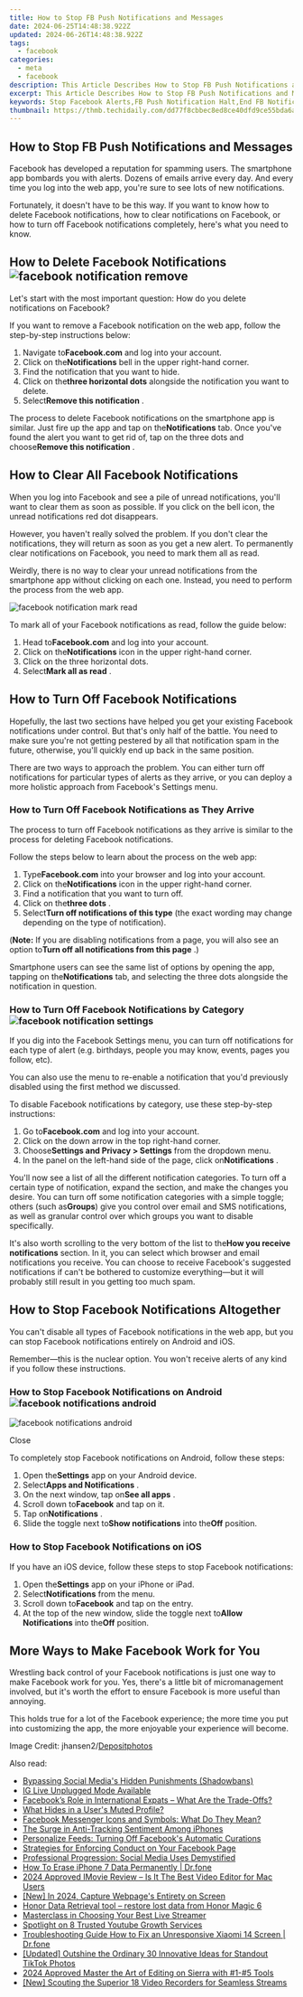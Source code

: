 ```yaml
---
title: How to Stop FB Push Notifications and Messages
date: 2024-06-25T14:48:38.922Z
updated: 2024-06-26T14:48:38.922Z
tags:
  - facebook
categories:
  - meta
  - facebook
description: This Article Describes How to Stop FB Push Notifications and Messages
excerpt: This Article Describes How to Stop FB Push Notifications and Messages
keywords: Stop Facebook Alerts,FB Push Notification Halt,End FB Notifications,Disable Facebook Messages,Block FB Alerts & Messages,Stop Facebook Push Notifications,Quit FB Message Interruptions
thumbnail: https://thmb.techidaily.com/dd77f8cbbec8ed8ce40dfd9ce55bda6a399ba6919afea3bdd375bc2f3e522289.jpg
---
```


## How to Stop FB Push Notifications and Messages

 Facebook has developed a reputation for spamming users. The smartphone app bombards you with alerts. Dozens of emails arrive every day. And every time you log into the web app, you're sure to see lots of new notifications.

 Fortunately, it doesn't have to be this way. If you want to know how to delete Facebook notifications, how to clear notifications on Facebook, or how to turn off Facebook notifications completely, here's what you need to know.

## How to Delete Facebook Notifications ![facebook notification remove](https://static1.makeuseofimages.com/wordpress/wp-content/uploads/2021/06/facebook-notification-remove.jpg)

 Let's start with the most important question: How do you delete notifications on Facebook?

 If you want to remove a Facebook notification on the web app, follow the step-by-step instructions below:

1. Navigate to**Facebook.com** and log into your account.
2. Click on the**Notifications** bell in the upper right-hand corner.
3. Find the notification that you want to hide.
4. Click on the**three horizontal dots** alongside the notification you want to delete.
5. Select**Remove this notification** .

 The process to delete Facebook notifications on the smartphone app is similar. Just fire up the app and tap on the**Notifications** tab. Once you've found the alert you want to get rid of, tap on the three dots and choose**Remove this notification** .

## How to Clear All Facebook Notifications

 When you log into Facebook and see a pile of unread notifications, you'll want to clear them as soon as possible. If you click on the bell icon, the unread notifications red dot disappears.

 However, you haven't really solved the problem. If you don't clear the notifications, they will return as soon as you get a new alert. To permanently clear notifications on Facebook, you need to mark them all as read.

 Weirdly, there is no way to clear your unread notifications from the smartphone app without clicking on each one. Instead, you need to perform the process from the web app.

![facebook notification mark read](https://static1.makeuseofimages.com/wordpress/wp-content/uploads/2021/06/facebook-notification-mark-read.jpg)

 To mark all of your Facebook notifications as read, follow the guide below:

1. Head to**Facebook.com** and log into your account.
2. Click on the**Notifications** icon in the upper right-hand corner.
3. Click on the three horizontal dots.
4. Select**Mark all as read** .

## How to Turn Off Facebook Notifications

 Hopefully, the last two sections have helped you get your existing Facebook notifications under control. But that's only half of the battle. You need to make sure you're not getting pestered by all that notification spam in the future, otherwise, you'll quickly end up back in the same position.

 There are two ways to approach the problem. You can either turn off notifications for particular types of alerts as they arrive, or you can deploy a more holistic approach from Facebook's Settings menu.

### How to Turn Off Facebook Notifications as They Arrive

 The process to turn off Facebook notifications as they arrive is similar to the process for deleting Facebook notifications.

Follow the steps below to learn about the process on the web app:

1. Type**Facebook.com** into your browser and log into your account.
2. Click on the**Notifications** icon in the upper right-hand corner.
3. Find a notification that you want to turn off.
4. Click on the**three dots** .
5. Select**Turn off notifications of this type** (the exact wording may change depending on the type of notification).

 (**Note:** If you are disabling notifications from a page, you will also see an option to**Turn off all notifications from this page** .)

 Smartphone users can see the same list of options by opening the app, tapping on the**Notifications** tab, and selecting the three dots alongside the notification in question.

### How to Turn Off Facebook Notifications by Category ![facebook notification settings](https://static1.makeuseofimages.com/wordpress/wp-content/uploads/2021/06/facebook-notification-settings.jpg)

 If you dig into the Facebook Settings menu, you can turn off notifications for each type of alert (e.g. birthdays, people you may know, events, pages you follow, etc).

 You can also use the menu to re-enable a notification that you'd previously disabled using the first method we discussed.

 To disable Facebook notifications by category, use these step-by-step instructions:

1. Go to**Facebook.com** and log into your account.
2. Click on the down arrow in the top right-hand corner.
3. Choose**Settings and Privacy > Settings** from the dropdown menu.
4. In the panel on the left-hand side of the page, click on**Notifications** .

 You'll now see a list of all the different notification categories. To turn off a certain type of notification, expand the section, and make the changes you desire. You can turn off some notification categories with a simple toggle; others (such as**Groups**) give you control over email and SMS notifications, as well as granular control over which groups you want to disable specifically.

 It's also worth scrolling to the very bottom of the list to the**How you receive notifications** section. In it, you can select which browser and email notifications you receive. You can choose to receive Facebook's suggested notifications if can't be bothered to customize everything—but it will probably still result in you getting too much spam.

## How to Stop Facebook Notifications Altogether

 You can't disable all types of Facebook notifications in the web app, but you can stop Facebook notifications entirely on Android and iOS.

 Remember—this is the nuclear option. You won't receive alerts of any kind if you follow these instructions.

### How to Stop Facebook Notifications on Android ![facebook notifications android](https://static1.makeuseofimages.com/wordpress/wp-content/uploads/2021/06/facebook-notifications-android-1.png)

![facebook notifications android](https://static1.makeuseofimages.com/wordpress/wp-content/uploads/2021/06/facebook-notifications-android-2.png)

Close

 To completely stop Facebook notifications on Android, follow these steps:

1. Open the**Settings** app on your Android device.
2. Select**Apps and Notifications** .
3. On the next window, tap on**See all apps** .
4. Scroll down to**Facebook** and tap on it.
5. Tap on**Notifications** .
6. Slide the toggle next to**Show notifications** into the**Off** position.

### How to Stop Facebook Notifications on iOS

 If you have an iOS device, follow these steps to stop Facebook notifications:

1. Open the**Settings** app on your iPhone or iPad.
2. Select**Notifications** from the menu.
3. Scroll down to**Facebook** and tap on the entry.
4. At the top of the new window, slide the toggle next to**Allow Notifications** into the**Off** position.

## More Ways to Make Facebook Work for You

 Wrestling back control of your Facebook notifications is just one way to make Facebook work for you. Yes, there's a little bit of micromanagement involved, but it's worth the effort to ensure Facebook is more useful than annoying.

 This holds true for a lot of the Facebook experience; the more time you put into customizing the app, the more enjoyable your experience will become.

 Image Credit: jhansen2/[Depositphotos](https://www.anrdoezrs.net/links/7251228/type/dlg/sid/UUmuoUeUpU37313/https://depositphotos.com/7590222/stock-illustration-seamless-social-networking-background.html)


<ins class="adsbygoogle"
     style="display:block"
     data-ad-format="autorelaxed"
     data-ad-client="ca-pub-7571918770474297"
     data-ad-slot="1223367746"></ins>



<ins class="adsbygoogle"
     style="display:block"
     data-ad-client="ca-pub-7571918770474297"
     data-ad-slot="8358498916"
     data-ad-format="auto"
     data-full-width-responsive="true"></ins>

<span class="atpl-alsoreadstyle">Also read:</span>
<div><ul>
<li><a href="https://facebook.techidaily.com/bypassing-social-medias-hidden-punishments-shadowbans/"><u>Bypassing Social Media's Hidden Punishments (Shadowbans)</u></a></li>
<li><a href="https://facebook.techidaily.com/ig-live-unplugged-mode-available/"><u>IG Live Unplugged Mode Available</u></a></li>
<li><a href="https://facebook.techidaily.com/facebooks-role-in-international-expats-what-are-the-trade-offs/"><u>Facebook’s Role in International Expats – What Are the Trade-Offs?</u></a></li>
<li><a href="https://facebook.techidaily.com/what-hides-in-a-users-muted-profile/"><u>What Hides in a User's Muted Profile?</u></a></li>
<li><a href="https://facebook.techidaily.com/facebook-messenger-icons-and-symbols-what-do-they-mean/"><u>Facebook Messenger Icons and Symbols: What Do They Mean?</u></a></li>
<li><a href="https://facebook.techidaily.com/the-surge-in-anti-tracking-sentiment-among-iphones/"><u>The Surge in Anti-Tracking Sentiment Among iPhones</u></a></li>
<li><a href="https://facebook.techidaily.com/personalize-feeds-turning-off-facebooks-automatic-curations/"><u>Personalize Feeds: Turning Off Facebook's Automatic Curations</u></a></li>
<li><a href="https://facebook.techidaily.com/strategies-for-enforcing-conduct-on-your-facebook-page/"><u>Strategies for Enforcing Conduct on Your Facebook Page</u></a></li>
<li><a href="https://facebook.techidaily.com/professional-progression-social-media-uses-demystified/"><u>Professional Progression: Social Media Uses Demystified</u></a></li>
<li><a href="https://blog-min.techidaily.com/how-to-erase-iphone-7-data-permanently-drfone-by-drfone-ios-full-data-eraser-ios-full-data-eraser/"><u>How To Erase iPhone 7 Data Permanently | Dr.fone</u></a></li>
<li><a href="https://ai-video-editing.techidaily.com/1713942930239-2024-approved-imovie-review-is-it-the-best-video-editor-for-mac-users/"><u>2024 Approved IMovie Review – Is It The Best Video Editor for Mac Users</u></a></li>
<li><a href="https://visual-screen-recording.techidaily.com/new-in-2024-capture-webpages-entirety-on-screen/"><u>[New] In 2024, Capture Webpage's Entirety on Screen</u></a></li>
<li><a href="https://phone-solutions.techidaily.com/honor-data-retrieval-tool-restore-lost-data-from-honor-magic-6-by-fonelab-android-recover-data/"><u>Honor Data Retrieval tool – restore lost data from Honor Magic 6</u></a></li>
<li><a href="https://extra-hints.techidaily.com/masterclass-in-choosing-your-best-live-streamer/"><u>Masterclass in Choosing Your Best Live Streamer</u></a></li>
<li><a href="https://youtube-videos.techidaily.com/spotlight-on-8-trusted-youtube-growth-services/"><u>Spotlight on 8 Trusted Youtube Growth Services</u></a></li>
<li><a href="https://howto.techidaily.com/troubleshooting-guide-how-to-fix-an-unresponsive-xiaomi-14-screen-drfone-by-drfone-fix-android-problems-fix-android-problems/"><u>Troubleshooting Guide How to Fix an Unresponsive Xiaomi 14 Screen | Dr.fone</u></a></li>
<li><a href="https://tiktok-clips.techidaily.com/updated-outshine-the-ordinary-30-innovative-ideas-for-standout-tiktok-photos/"><u>[Updated] Outshine the Ordinary  30 Innovative Ideas for Standout TikTok Photos</u></a></li>
<li><a href="https://extra-guidance.techidaily.com/2024-approved-master-the-art-of-editing-on-sierra-with-1-5-tools/"><u>2024 Approved  Master the Art of Editing on Sierra with #1-#5 Tools</u></a></li>
<li><a href="https://extra-guidance.techidaily.com/new-scouting-the-superior-18-video-recorders-for-seamless-streams/"><u>[New] Scouting the Superior 18 Video Recorders for Seamless Streams</u></a></li>
</ul></div>
